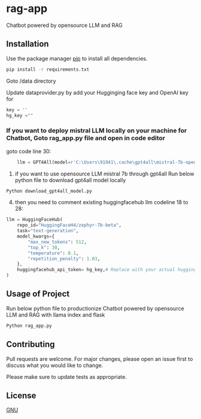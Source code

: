 # rag-app
Chatbot powered by opensource LLM and RAG


## Installation

Use the package manager [pip](https://pip.pypa.io/en/stable/) to install all dependencies.

```bash
pip install -r requirements.txt
```

Goto /data directory

Update dataprovider.py by add your Hugginging face key and OpenAI key for 
```python
key = ''
hg_key =""
```
### If you want to deploy mistral LLM locally on your machine for Chatbot, Goto rag_app.py file and open in code editor 
goto code line 30:

```python
    llm = GPT4All(model=r'C:\Users\91941\.cache\gpt4all\mistral-7b-openorca.gguf2.Q4_0.gguf'), #Replace this path with your model path
```
1. if you want to use opensource LLM mistral 7b through gpt4all
  Run below python file to download gpt4all model locally
```python
Python download_gpt4all_model.py
```
4. then you need to comment existing huggingfacehub llm codeline 18 to 28:
```python
llm = HuggingFaceHub(
    repo_id="HuggingFaceH4/zephyr-7b-beta",
    task="text-generation",
    model_kwargs={
        "max_new_tokens": 512,
        "top_k": 30,
        "temperature": 0.1,
        "repetition_penalty": 1.03,
    },
    huggingfacehub_api_token= hg_key,# Replace with your actual huggingface token
)
```
   
   

## Usage of Project

Run below python file to productionize Chatbot powered by opensource LLM and RAG with llama index and flask
```python
Python rag_app.py
```
## Contributing

Pull requests are welcome. For major changes, please open an issue first
to discuss what you would like to change.

Please make sure to update tests as appropriate.

## License

[GNU](https://choosealicense.com/licenses/gpl-3.0/)


